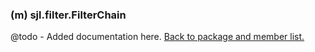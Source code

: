 ### (m) sjl.filter.FilterChain
@todo - Added documentation here.
[Back to package and member list.](#packages-and-members)
